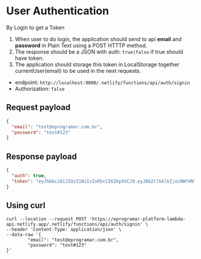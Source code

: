 # User Authentication

By Login to get a Token

1. When user to do login, the application should send to api **email** and **password** in Plain Text using a POST HTTTP method.   
2. The response should be a JSON with auth: `true|false` if true should have token.   
3. The application should storage this token in LocalStorage together currentUser(email) to be used in the next requests.  

- endpoint: `http://localhost:9000/.netlify/functions/api/auth/signin`
- Authorization: `false`

## Request payload

```json
{
  "email": "test@eprogramar.com.br",
  "password": "test#123"
}
```

## Response payload

```json
{
  "auth": true,
  "token": "eyJhbGciOiJIUzI1NiIsInR5cCI6IkpXVCJ9.eyJ0b2tlbklkIjoiNWY4NTE3YjRiNTYzNzUwZTU0ZWMzMDU1IiwiaWF0IjoxNjAyODg3NTk1LCJleHAiOjE2MDI5NDc1OTV9.or6BFJ-ZuaHTWk3bgJwssfO9IFUshiKqNzxgpidPkEY"
}
```

## Using curl

```shell script
curl --location --request POST 'https://eprogramar-platform-lambda-api.netlify.app/.netlify/functions/api/auth/signin' \
--header 'Content-Type: application/json' \
--data-raw '{
		"email": "test@eprogramar.com.br",
		"password": "test#123"
}'
```
